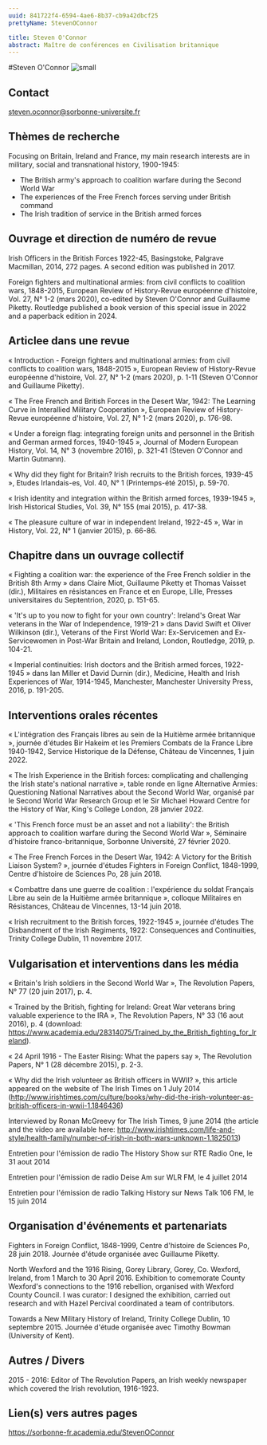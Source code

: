 ```yaml
---
uuid: 841722f4-6594-4ae6-8b37-cb9a42dbcf25
prettyName: StevenOConnor

title: Steven O'Connor
abstract: Maître de conférences en Civilisation britannique
---
```


#Steven O'Connor
![small](oconnor_profile.jpg)

## Contact

 steven.oconnor@sorbonne-universite.fr

## Thèmes de recherche

 Focusing on Britain, Ireland and France, my main research interests are in military, social and transnational history, 1900-1945:
- The British army's approach to coalition warfare during the Second World War
- The experiences of the Free French forces serving under British command
- The Irish tradition of service in the British armed forces

## Ouvrage et direction de numéro de revue

 Irish Officers in the British Forces 1922-45, Basingstoke, Palgrave Macmillan, 2014, 272 pages. A second edition was published in 2017.

Foreign fighters and multinational armies: from civil conflicts to coalition wars, 1848-2015, European Review of History-Revue européenne d'histoire, Vol. 27, N° 1-2 (mars 2020), co-edited by Steven O'Connor and Guillaume Piketty. Routledge published a book version of this special issue in 2022 and a paperback edition in 2024.

## Articlee dans une revue

 « Introduction - Foreign fighters and multinational armies: from civil conflicts to coalition wars, 1848-2015 », European Review of History-Revue européenne d'histoire, Vol. 27, N° 1-2 (mars 2020), p. 1-11 (Steven O'Connor and Guillaume Piketty).

« The Free French and British Forces in the Desert War, 1942: The Learning Curve in Interallied Military Cooperation », European Review of History-Revue européenne d'histoire, Vol. 27, N° 1-2 (mars 2020), p. 176-98.

« Under a foreign flag: integrating foreign units and personnel in the British and German armed forces, 1940-1945 », Journal of Modern European History, Vol. 14, N° 3 (novembre 2016), p. 321-41 (Steven O'Connor and Martin Gutmann). 

« Why did they fight for Britain? Irish recruits to the British forces, 1939-45 », Etudes Irlandais-es, Vol. 40, N° 1 (Printemps-été 2015), p. 59-70. 

« Irish identity and integration within the British armed forces, 1939-1945 », Irish Historical Studies, Vol. 39, N° 155 (mai 2015), p. 417-38. 

« The pleasure culture of war in independent Ireland, 1922-45 », War in History, Vol. 22, N° 1 (janvier 2015), p. 66-86.

## Chapitre dans un ouvrage collectif

 « Fighting a coalition war: the experience of the Free French soldier in the British 8th Army » dans Claire Miot, Guillaume Piketty et Thomas Vaisset (dir.), Militaires en résistances en France et en Europe, Lille, Presses universitaires du Septentrion, 2020, p. 151-65.

« 'It's up to you now to fight for your own country': Ireland's Great War veterans in the War of Independence, 1919-21 » dans David Swift et Oliver Wilkinson (dir.), Veterans of the First World War: Ex-Servicemen and Ex-Servicewomen in Post-War Britain and Ireland, London, Routledge, 2019, p. 104-21.

« Imperial continuities: Irish doctors and the British armed forces, 1922-1945 » dans Ian Miller et David Durnin (dir.), Medicine, Health and Irish Experiences of War, 1914-1945, Manchester, Manchester University Press, 2016, p. 191-205.

## Interventions orales récentes

 « L'intégration des Français libres au sein de la Huitième armée britannique », journée d'études Bir Hakeim et les Premiers Combats de la France Libre 1940-1942, Service Historique de la Défense, Château de Vincennes, 1 juin 2022.

« The Irish Experience in the British forces: complicating and challenging the Irish state's national narrative », table ronde en ligne Alternative Armies: Questioning National Narratives about the Second World War, organisé par le Second World War Research Group et le Sir Michael Howard Centre for the History of War, King's College London, 28 janvier 2022.

« 'This French force must be an asset and not a liability': the British approach to coalition warfare during the Second World War », Séminaire d'histoire franco-britannique, Sorbonne Université, 27 février 2020.

« The Free French Forces in the Desert War, 1942: A Victory for the British Liaison System? », journée d'études Fighters in Foreign Conflict, 1848-1999, Centre d'histoire de Sciences Po, 28 juin 2018.

« Combattre dans une guerre de coalition : l'expérience du soldat Français Libre au sein de la Huitième armée britannique », colloque Militaires en Résistances, Château de Vincennes, 13-14 juin 2018.

« Irish recruitment to the British forces, 1922-1945 », journée d'études The Disbandment of the Irish Regiments, 1922: Consequences and Continuities, Trinity College Dublin, 11 novembre 2017.

## Vulgarisation et interventions dans les média

 « Britain's Irish soldiers in the Second World War », The Revolution Papers, N° 77 (20 juin 2017), p. 4.

« Trained by the British, fighting for Ireland: Great War veterans bring valuable experience to the IRA », The Revolution Papers, N° 33 (16 aout 2016), p. 4 (download: https://www.academia.edu/28314075/Trained_by_the_British_fighting_for_Ireland).

« 24 April 1916 - The Easter Rising: What the papers say », The Revolution Papers, N° 1 (28 décembre 2015), p. 2-3.

« Why did the Irish volunteer as British officers in WWII? », this article appeared on the website of The Irish Times on 1 July 2014 (http://www.irishtimes.com/culture/books/why-did-the-irish-volunteer-as-british-officers-in-wwii-1.1846436)

Interviewed by Ronan McGreevy for The Irish Times, 9 june 2014 (the article and the video are available here: http://www.irishtimes.com/life-and-style/health-family/number-of-irish-in-both-wars-unknown-1.1825013)

Entretien pour l'émission de radio The History Show sur RTE Radio One, le 31 aout 2014

Entretien pour l'émission de radio Deise Am sur WLR FM, le 4 juillet 2014

Entretien pour l'émission de radio Talking History sur News Talk 106 FM, le 15 juin 2014

## Organisation d'événements et partenariats

 Fighters in Foreign Conflict, 1848-1999, Centre d'histoire de Sciences Po, 28 juin 2018. Journée d'étude organisée avec Guillaume Piketty. 

North Wexford and the 1916 Rising, Gorey Library, Gorey, Co. Wexford, Ireland, from 1 March to 30 April 2016. Exhibition to comemorate County Wexford's connections to the 1916 rebellion, organised with Wexford County Council. I was curator: I designed the exhibition, carried out research and with Hazel Percival coordinated a team of contributors.

Towards a New Military History of Ireland, Trinity College Dublin, 10 septembre 2015.
Journée d'étude organisée avec Timothy Bowman (University of Kent).

## Autres / Divers

 2015 - 2016: Editor of The Revolution Papers, an Irish weekly newspaper which covered the Irish revolution, 1916-1923.

## Lien(s) vers autres pages

 https://sorbonne-fr.academia.edu/StevenOConnor

